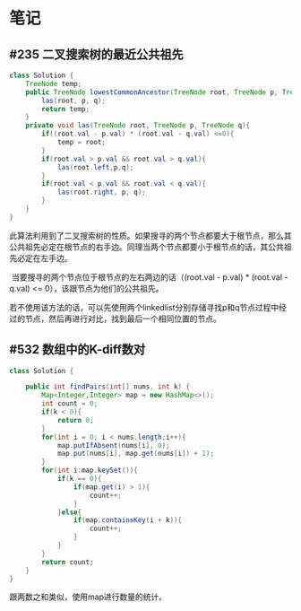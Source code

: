 # 笔记

## #235 二叉搜索树的最近公共祖先

```java
class Solution {
    TreeNode temp;
    public TreeNode lowestCommonAncestor(TreeNode root, TreeNode p, TreeNode q) {
        las(root, p, q);
        return temp;
    }
    private void las(TreeNode root, TreeNode p, TreeNode q){
        if((root.val - p.val) * (root.val - q.val) <=0){
            temp = root;
        }
        if(root.val > p.val && root.val > q.val){
            las(root.left,p,q);
        }
        if(root.val < p.val && root.val < q.val){
            las(root.right, p, q);
        }
    }
}
```

​	此算法利用到了二叉搜索树的性质。如果搜寻的两个节点都要大于根节点，那么其公共祖先必定在根节点的右手边。同理当两个节点都要小于根节点的话，其公共祖先必定在左手边。

​	当要搜寻的两个节点位于根节点的左右两边的话（(root.val - p.val) * (root.val - q.val) <= 0），该跟节点为他们的公共祖先。

​	若不使用该方法的话，可以先使用两个linkedlist分别存储寻找p和q节点过程中经过的节点，然后再进行对比，找到最后一个相同位置的节点。

## #532 数组中的K-diff数对

```java
class Solution {

    public int findPairs(int[] nums, int k) {
        Map<Integer,Integer> map = new HashMap<>();
        int count = 0;
        if(k < 0){
            return 0;
        }
        for(int i = 0; i < nums.length;i++){
            map.putIfAbsent(nums[i], 0);
            map.put(nums[i], map.get(nums[i]) + 1);
        }
        for(int i:map.keySet()){
            if(k == 0){
                if(map.get(i) > 1){
                    count++;
                }
            }else{
                if(map.containsKey(i + k)){
                    count++;
                }
            }
        }
        return count;
    }
}
```

跟两数之和类似，使用map进行数量的统计。